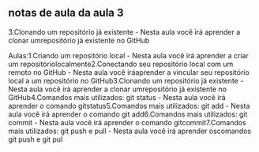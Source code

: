 ## notas de aula da aula 3

3.Clonando um repositório já existente - Nesta aula você irá aprender a clonar umrepositório já existente no GitHub

Aulas:1.Criando um repositório local - Nesta aula você irá aprender a criar um repositóriolocalmente2.Conectando seu repositório local com um remoto no GitHub - Nesta aula você iráaprender a vincular seu repositório local a um repositório no GitHub3.Clonando um repositório já existente - Nesta aula você irá aprender a clonar umrepositório já existente no GitHub4.Comandos mais utilizados: git status - Nesta aula você irá aprender o comando gitstatus5.Comandos mais utilizados: git add - Nesta aula você irá aprender o comando git add6.Comandos mais utilizados: git commit - Nesta aula você irá aprender o comando gitcommit7.Comandos mais utilizados: git push e pull - Nesta aula você irá aprender oscomandos git push e git pul